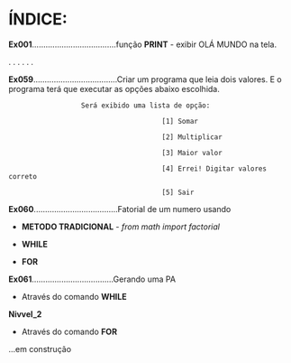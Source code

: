 # ÍNDICE:

**Ex001**.....................................função **PRINT** - exibir OLÁ MUNDO na tela.

.
.
.
.
.
.

**Ex059**.....................................Criar um programa que leia dois valores. E o programa terá que executar as opções abaixo escolhida.

					  Será exibido uma lista de opção:
					  
                                          [1] Somar
					  
                                          [2] Multiplicar
					  
                                          [3] Maior valor
					  
                                          [4] Errei! Digitar valores correto
					  
                                          [5] Sair

**Ex060**.....................................Fatorial de um numero usando 

* **METODO TRADICIONAL** - *from math import factorial*

* **WHILE** 

* **FOR**

**Ex061**....................................Gerando uma PA

   * Através do comando **WHILE**

**Nivvel_2**

   * Através do comando **FOR**

...em construção
